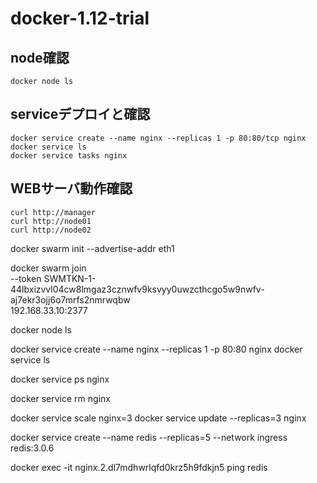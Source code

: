 # docker-1.12-trial

## node確認
```
docker node ls
```

## serviceデプロイと確認
```
docker service create --name nginx --replicas 1 -p 80:80/tcp nginx
docker service ls
docker service tasks nginx
```

## WEBサーバ動作確認
```
curl http://manager
curl http://node01
curl http://node02
```




docker swarm init --advertise-addr eth1

docker swarm join \
  --token SWMTKN-1-44lbxizvvl04cw8lmgaz3cznwfv9ksvyy0uwzcthcgo5w9nwfv-aj7ekr3ojj6o7mrfs2nmrwqbw \
  192.168.33.10:2377

docker node ls


docker service create --name nginx --replicas 1 -p 80:80 nginx
docker service ls

docker service ps nginx

docker service rm nginx

docker service scale nginx=3
docker service update --replicas=3 nginx


docker service create --name redis --replicas=5 --network ingress redis:3.0.6

docker exec -it nginx.2.dl7mdhwrlqfd0krz5h9fdkjn5 ping redis

